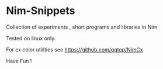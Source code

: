# Nim-Snippets

Collection of experiments , short programs and libraries in Nim

Tested on linux only.


For cx color utilities see https://github.com/qqtop/NimCx 


Have Fun !
